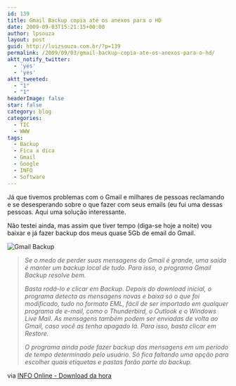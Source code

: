 ```yaml
---
id: 139
title: Gmail Backup copia até os anexos para o HD
date: 2009-09-03T15:21:15+00:00
author: lpsouza
layout: post
guid: http://luizsouza.com.br/?p=139
permalink: /2009/09/03/gmail-backup-copia-ate-os-anexos-para-o-hd/
aktt_notify_twitter:
  - 'yes'
  - 'yes'
aktt_tweeted:
  - "1"
  - "1"
headerImage: false
star: false
category: blog
categories:
  - TIC
  - WWW
tags:
  - Backup
  - Fica a dica
  - Gmail
  - Google
  - INFO
  - Software
---
```

Já que tivemos problemas com o Gmail e milhares de pessoas reclamando e se desesperando sobre o que fazer com seus emails (eu fui uma dessas pessoas. Aqui uma solução interessante.

Não testei ainda, mas assim que tiver tempo (diga-se hoje a noite) vou baixar e já fazer backup dos meus quase 5Gb de email do Gmail.

![Gmail Backup](https://luizsouza.com.br/wp-content/upload/2009/09/1242657062236_58.jpg)

> _Se o medo de perder suas mensagens do Gmail é grande, uma saída é manter um backup local de tudo. Para isso, o programa Gmail Backup resolve bem._
>
> _Basta rodá-lo e clicar em Backup. Depois do download inicial, o programa detecta as mensagens novas e baixa só o que foi modificado, tudo no formato EML, fácil de ser importado em qualquer programa de e-mail, como o Thunderbird, o Outlook e o Windows Live Mail. As mensagens também podem ser enviadas de volta ao Gmail, caso você as tenha apagado lá. Para isso, basta clicar em Restore._
>
> _O programa ainda pode fazer backup das mensagens em um período de tempo determinado pelo usuário. Só fica faltando uma opção para escolher quais etiquetas e pastas farão parte do backup._

via [INFO Online - Download da hora](http://info.abril.com.br/blog/downloaddahora/20090903_listar.shtml?167913)
